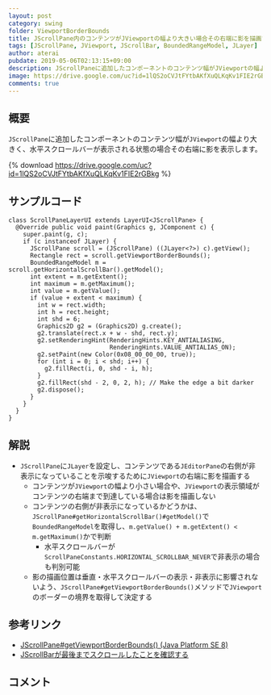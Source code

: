 ```yaml
---
layout: post
category: swing
folder: ViewportBorderBounds
title: JScrollPane内のコンテンツがJViewportの幅より大きい場合その右端に影を描画する
tags: [JScrollPane, JViewport, JScrollBar, BoundedRangeModel, JLayer]
author: aterai
pubdate: 2019-05-06T02:13:15+09:00
description: JScrollPaneに追加したコンポーネントのコンテンツ幅がJViewportの幅より大きく、水平スクロールバーが表示される状態の場合その右端に影を表示します。
image: https://drive.google.com/uc?id=1lQS2oCVJtFYtbAKfXuQLKqKv1FIE2rGBkg
comments: true
---
```

## 概要
`JScrollPane`に追加したコンポーネントのコンテンツ幅が`JViewport`の幅より大きく、水平スクロールバーが表示される状態の場合その右端に影を表示します。

{% download https://drive.google.com/uc?id=1lQS2oCVJtFYtbAKfXuQLKqKv1FIE2rGBkg %}

## サンプルコード
<pre class="prettyprint"><code>class ScrollPaneLayerUI extends LayerUI&lt;JScrollPane&gt; {
  @Override public void paint(Graphics g, JComponent c) {
    super.paint(g, c);
    if (c instanceof JLayer) {
      JScrollPane scroll = (JScrollPane) ((JLayer&lt;?&gt;) c).getView();
      Rectangle rect = scroll.getViewportBorderBounds();
      BoundedRangeModel m = scroll.getHorizontalScrollBar().getModel();
      int extent = m.getExtent();
      int maximum = m.getMaximum();
      int value = m.getValue();
      if (value + extent &lt; maximum) {
        int w = rect.width;
        int h = rect.height;
        int shd = 6;
        Graphics2D g2 = (Graphics2D) g.create();
        g2.translate(rect.x + w - shd, rect.y);
        g2.setRenderingHint(RenderingHints.KEY_ANTIALIASING,
                            RenderingHints.VALUE_ANTIALIAS_ON);
        g2.setPaint(new Color(0x08_00_00_00, true));
        for (int i = 0; i &lt; shd; i++) {
          g2.fillRect(i, 0, shd - i, h);
        }
        g2.fillRect(shd - 2, 0, 2, h); // Make the edge a bit darker
        g2.dispose();
      }
    }
  }
}
</code></pre>

## 解説
- `JScrollPane`に`JLayer`を設定し、コンテンツである`JEditorPane`の右側が非表示になっていることを示唆するために`JViewport`の右端に影を描画する
    - コンテンツが`JViewport`の幅より小さい場合や、`JViewport`の表示領域がコンテンツの右端まで到達している場合は影を描画しない
    - コンテンツの右側が非表示になっているかどうかは、`JScrollPane#getHorizontalScrollBar()#getModel()`で`BoundedRangeModel`を取得し、`m.getValue() + m.getExtent() < m.getMaximum()`かで判断
        - 水平スクロールバーが`ScrollPaneConstants.HORIZONTAL_SCROLLBAR_NEVER`で非表示の場合も判別可能
    - 影の描画位置は垂直・水平スクロールバーの表示・非表示に影響されないよう、`JScrollPane#getViewportBorderBounds()`メソッドで`JViewport`のボーダーの境界を取得して決定する

<!-- dummy comment line for breaking list -->

## 参考リンク
- [JScrollPane#getViewportBorderBounds() (Java Platform SE 8)](https://docs.oracle.com/javase/jp/8/docs/api/javax/swing/JScrollPane.html#getViewportBorderBounds--)
- [JScrollBarが最後までスクロールしたことを確認する](https://ateraimemo.com/Swing/DetectScrollToBottom.html)

<!-- dummy comment line for breaking list -->

## コメント
